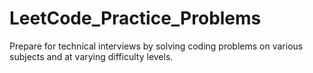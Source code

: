 # LeetCode_Practice_Problems
Prepare for technical interviews by solving coding problems on various subjects and at varying difficulty levels.
